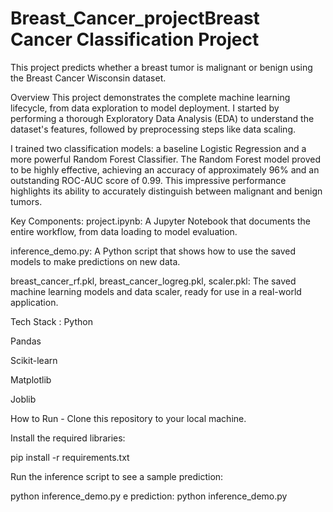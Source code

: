 # Breast_Cancer_projectBreast Cancer Classification Project
This project predicts whether a breast tumor is malignant or benign using the Breast Cancer Wisconsin dataset.

Overview
This project demonstrates the complete machine learning lifecycle, from data exploration to model deployment. I started by performing a thorough Exploratory Data Analysis (EDA) to understand the dataset's features, followed by preprocessing steps like data scaling.

I trained two classification models: a baseline Logistic Regression and a more powerful Random Forest Classifier. The Random Forest model proved to be highly effective, achieving an accuracy of approximately 96% and an outstanding ROC-AUC score of 0.99. This impressive performance highlights its ability to accurately distinguish between malignant and benign tumors.

Key Components:
project.ipynb: A Jupyter Notebook that documents the entire workflow, from data loading to model evaluation.

inference_demo.py: A Python script that shows how to use the saved models to make predictions on new data.

breast_cancer_rf.pkl, breast_cancer_logreg.pkl, scaler.pkl: The saved machine learning models and data scaler, ready for use in a real-world application.

Tech Stack :
Python

Pandas

Scikit-learn

Matplotlib

Joblib

How to Run - 
Clone this repository to your local machine.

Install the required libraries:

pip install -r requirements.txt

Run the inference script to see a sample prediction:

python inference_demo.py
e prediction:
python inference_demo.py


